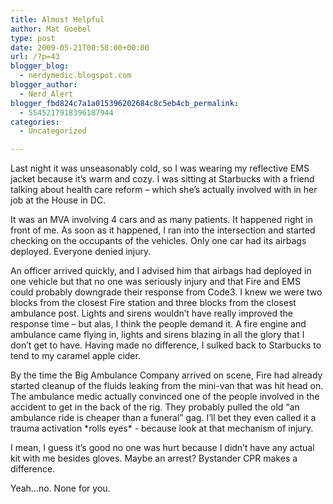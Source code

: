 ```yaml
---
title: Almost Helpful
author: Mat Goebel
type: post
date: 2009-05-21T00:58:00+00:00
url: /?p=43
blogger_blog:
  - nerdymedic.blogspot.com
blogger_author:
  - Nerd_Alert
blogger_fbd824c7a1a015396202684c8c5eb4cb_permalink:
  - 5545217918396187944
categories:
  - Uncategorized

---
```



Last night it was unseasonably cold, so I was wearing my reflective EMS jacket because it&#8217;s warm and cozy. I was sitting at Starbucks with a friend talking about <span id="SPELLING_ERROR_0" class="blsp-spelling-corrected">health care</span> reform &#8211; which she&#8217;s actually <span id="SPELLING_ERROR_1" class="blsp-spelling-corrected">involved</span> with in her job at the House in DC.

It was an <span id="SPELLING_ERROR_3" class="blsp-spelling-error">MVA</span> involving 4 cars and as many patients. It happened right in front of me. As soon as it happened, I ran into the intersection and started checking on the occupants of the vehicles. Only one car had its airbags deployed. Everyone denied injury.

An officer arrived quickly, and I advised him that airbags had deployed in one vehicle but that no one was seriously injury and that Fire and EMS could probably downgrade their response from Code3. I knew we were two blocks from the closest Fire station and three blocks from the closest ambulance post. Lights and sirens wouldn&#8217;t have really improved the response time &#8211; but alas, I think the people demand it. A fire engine and ambulance came flying in, lights and sirens blazing in all the glory that I don&#8217;t get to have. Having made no difference, I sulked back to Starbucks to tend to my caramel apple cider.

By the time the Big Ambulance Company arrived on scene, Fire had already started cleanup of the fluids leaking from the mini-van that was hit head on. The ambulance medic actually convinced one of the people <span id="SPELLING_ERROR_4" class="blsp-spelling-corrected">involved</span> in the accident to get in the back of the rig. They probably pulled the old &#8220;an <span id="SPELLING_ERROR_5" class="blsp-spelling-corrected">ambulance</span> ride is cheaper than a funeral&#8221; gag. I&#8217;ll bet they even called it a trauma activation \*rolls eyes\*  - because look at that mechanism of  injury.

I mean, I guess it&#8217;s good no one was hurt because I didn&#8217;t have any actual kit with me besides gloves. Maybe an arrest? Bystander CPR makes a difference.

Yeah&#8230;no. None for you.

<div class="blogger-post-footer">
  <img alt="" width="1" height="1" />
</div>